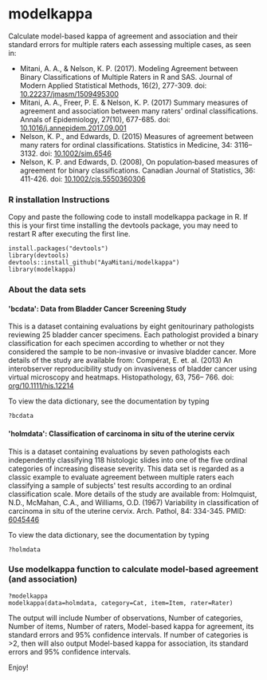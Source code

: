 # modelkappa
Calculate model-based kappa of agreement and association and their standard errors for multiple raters each assessing multiple cases, as seen in:
- Mitani, A. A., & Nelson, K. P. (2017). Modeling Agreement between Binary Classifications of Multiple Raters in R and SAS. Journal of Modern Applied Statistical Methods, 16(2), 277-309. doi: [10.22237/jmasm/1509495300](https://digitalcommons.wayne.edu/jmasm/vol16/iss2/15/)
- Mitani, A. A., Freer, P. E. & Nelson, K. P. (2017) Summary measures of agreement and association between many raters' ordinal classifications. Annals of Epidemiology, 27(10), 677-685. doi: [10.1016/j.annepidem.2017.09.001](http://www.sciencedirect.com/science/article/pii/S1047279717303447)
- Nelson, K. P., and Edwards, D. (2015) Measures of agreement between many raters for ordinal classifications. Statistics in Medicine, 34: 3116–3132. doi: [10.1002/sim.6546](https://onlinelibrary.wiley.com/doi/abs/10.1002/sim.6546) 
- Nelson, K. P. and Edwards, D. (2008), On population‐based measures of agreement for binary classifications. Canadian Journal of Statistics, 36: 411-426. doi: [10.1002/cjs.5550360306](https://onlinelibrary.wiley.com/action/showCitFormats?doi=10.1002%2Fcjs.5550360306)

### R installation Instructions
Copy and paste the following code to install modelkappa package in R. If this is your first time installing the devtools package, you may need to restart R after executing the first line.
```
install.packages("devtools")
library(devtools)
devtools::install_github("AyaMitani/modelkappa")
library(modelkappa)
```
### About the data sets
#### 'bcdata': Data from Bladder Cancer Screening Study
This is a dataset containing evaluations by eight genitourinary pathologists reviewing 25 bladder cancer specimens.
Each pathologist provided a binary classification for each specimen according to whether or not they considered the sample to be non-invasive or invasive bladder cancer. More details of the study are available from: Compérat, E. et. al. (2013) An interobserver reproducibility study on invasiveness of bladder cancer using virtual microscopy and heatmaps. Histopathology, 63, 756– 766. doi: [org/10.1111/his.12214](https://doi.org/10.1111/his.12214)

To view the data dictionary, see the documentation by typing
```
?bcdata
```

#### 'holmdata': Classification of carcinoma in situ of the uterine cervix
This is a dataset containing evaluations by seven pathologists each independently classifying 118 histologic slides into one of the five ordinal categories of increasing disease severity. This data set is regarded as a classic example to evaluate agreement between multiple raters each classifying a sample of subjects' test results according to an ordinal classification scale. More details of the study are available from: Holmquist, N.D., McMahan, C.A., and Williams, O.D. (1967) Variability in classification of carcinoma in situ of the uterine cervix. Arch. Pathol, 84: 334-345. PMID: [6045446](https://www.ncbi.nlm.nih.gov/pubmed/6045443)

To view the data dictionary, see the documentation by typing
```
?holmdata
```

### Use modelkappa function to calculate model-based agreement (and association)
```
?modelkappa 
modelkappa(data=holmdata, category=Cat, item=Item, rater=Rater)
```
The output will include Number of observations, Number of categories, Number of items, Number of raters, Model-based kappa for agreement, its standard errors and 95% confidence intervals. If number of categories is >2, then will also output Model-based kappa for association, its standard errors and 95% confidence intervals. 

Enjoy!
